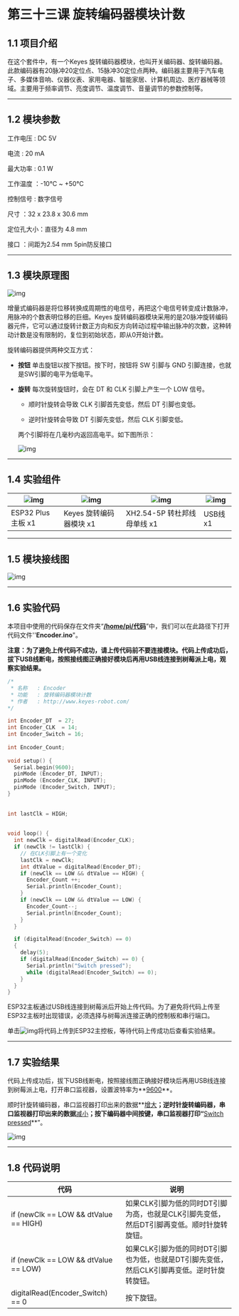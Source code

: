 # 第三十三课 旋转编码器模块计数

## 1.1 项目介绍

在这个套件中，有一个Keyes 旋转编码器模块，也叫开关编码器、旋转编码器。此款编码器有20脉冲20定位点、15脉冲30定位点两种。编码器主要用于汽车电子、多媒体音响、仪器仪表、家用电器、智能家居、计算机周边、医疗器械等领域。主要用于频率调节、亮度调节、温度调节、音量调节的参数控制等。

---

## 1.2 模块参数

工作电压 : DC 5V 

电流 : 20 mA

最大功率 : 0.1 W

工作温度 ：-10°C ~ +50°C

控制信号 : 数字信号

尺寸 ：32 x 23.8 x 30.6 mm

定位孔大小：直径为 4.8 mm

接口 ：间距为2.54 mm 5pin防反接口

---

## 1.3 模块原理图

![img](media/331301.png)

增量式编码器是将位移转换成周期性的电信号，再把这个电信号转变成计数脉冲，用脉冲的个数表明位移的巨细。Keyes 旋转编码器模块采用的是20脉冲旋转编码器元件，它可以通过旋转计数正方向和反方向转动过程中输出脉冲的次数，这种转动计数是没有限制的，复位到初始状态，即从0开始计数。

旋转编码器提供两种交互方式：
- **按钮**   单击旋钮以按下按钮。按下时，按钮将 SW 引脚与 GND 引脚连接，也就是SW引脚的电平为低电平。

- **旋转**   每次旋转旋钮时，会在 DT 和 CLK 引脚上产生一个 LOW 信号。
  

    - 顺时针旋转会导致 CLK 引脚首先变低，然后 DT 引脚也变低。
    
    - 逆时针旋转会导致 DT 引脚先变低，然后 CLK 引脚变低。
    
    两个引脚将在几毫秒内返回高电平。如下图所示：
    
    ![img](media/331302.png)


---

## 1.4 实验组件

| ![img](media/KS5016.png) | ![img](media/KE4049.png) | ![img](media/5pin.jpg)       | ![img](media/USB.jpg) |
| ------------------------ | ------------------------ | ---------------------------- | --------------------- |
| ESP32 Plus主板 x1        | Keyes 旋转编码器模块 x1  | XH2.54-5P 转杜邦线母单线  x1 | USB线  x1             |

---

## 1.5 模块接线图

![img](media/331501.png)

---

## 1.6 实验代码

本项目中使用的代码保存在文件夹“<u>**/home/pi/代码**</u>”中，我们可以在此路径下打开代码文件''**Encoder.ino**"。

**注意：为了避免上传代码不成功，请上传代码前不要连接模块。代码上传成功后，拔下USB线断电，按照接线图正确接好模块后再用USB线连接到树莓派上电，观察实验结果。**

```c++
/*  
 * 名称   : Encoder
 * 功能   : 旋转编码器模块计数
 * 作者   : http://www.keyes-robot.com/
*/

int Encoder_DT  = 27;
int Encoder_CLK  = 14;
int Encoder_Switch = 16;
 
int Encoder_Count;
 
void setup() {
  Serial.begin(9600);
  pinMode (Encoder_DT, INPUT);
  pinMode (Encoder_CLK, INPUT);
  pinMode (Encoder_Switch, INPUT);
}
 
 
int lastClk = HIGH;
 
 
void loop() {
  int newClk = digitalRead(Encoder_CLK);
  if (newClk != lastClk) {
    // 在CLK引脚上有一个变化
    lastClk = newClk;
    int dtValue = digitalRead(Encoder_DT);
    if (newClk == LOW && dtValue == HIGH) {
      Encoder_Count ++;
      Serial.println(Encoder_Count);
    }
    if (newClk == LOW && dtValue == LOW) {
      Encoder_Count--;
      Serial.println(Encoder_Count);
    }
  }

  if (digitalRead(Encoder_Switch) == 0)
  {
    delay(5);
    if (digitalRead(Encoder_Switch) == 0) {
      Serial.println("Switch pressed");
      while (digitalRead(Encoder_Switch) == 0);
    }
  }
}
```

ESP32主板通过USB线连接到树莓派后开始上传代码。为了避免将代码上传至ESP32主板时出现错误，必须选择与树莓派连接正确的控制板和串行端口。

单击![img](media/wps17.jpg)将代码上传到ESP32主控板，等待代码上传成功后查看实验结果。

---

## 1.7 实验结果

代码上传成功后，拔下USB线断电，按照接线图正确接好模块后再用USB线连接到树莓派上电，打开串口监视器，设置波特率为**<u>9600</u>**。

顺时针旋转编码器，串口监视器打印出来的数据**<u>增大</u>**；逆时针旋转编码器，串口监视器打印出来的数据**<u>减小</u>**；按下编码器中间按键，串口监视器打印“**<u>Switch pressed</u>**”。

![img](media/331701.png)

---

## 1.8 代码说明

| 代码                                  | 说明                                                         |
| ------------------------------------- | ------------------------------------------------------------ |
| if (newClk == LOW && dtValue == HIGH) | 如果CLK引脚为低的同时DT引脚为高，也就是CLK引脚先变低，然后DT引脚再变低。顺时针旋转旋钮。 |
| if (newClk == LOW && dtValue == LOW)  | 如果CLK引脚为低的同时DT引脚也为低，也就是DT引脚先变低，然后CLK引脚再变低。逆时针旋转旋钮。 |
| digitalRead(Encoder_Switch) == 0      | 按下旋钮。                                                   |

 
